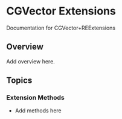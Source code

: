 # CGVector Extensions

Documentation for CGVector+REExtensions

## Overview

Add overview here.

## Topics

### Extension Methods

- Add methods here